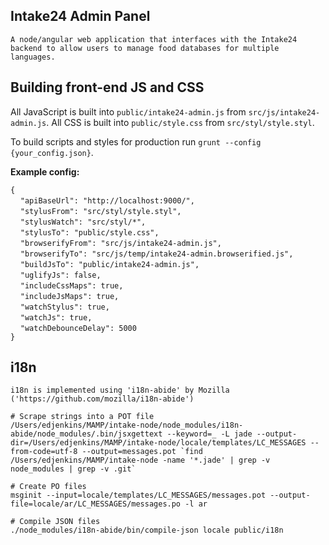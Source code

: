 ## Intake24 Admin Panel
    A node/angular web application that interfaces with the Intake24 backend to allow users to manage food databases for multiple languages.
    
## Building front-end JS and CSS
All JavaScript is built into `public/intake24-admin.js` from `src/js/intake24-admin.js`.
All CSS is built into `public/style.css` from `src/styl/style.styl`.

To build scripts and styles for production run `grunt --config {your_config.json}`.

**Example config:**

`{`<br/>
&nbsp;&nbsp;&nbsp;&nbsp;`"apiBaseUrl": "http://localhost:9000/",`<br/>
&nbsp;&nbsp;&nbsp;&nbsp;`"stylusFrom": "src/styl/style.styl",`<br/>
&nbsp;&nbsp;&nbsp;&nbsp;`"stylusWatch": "src/styl/*",`<br/>
&nbsp;&nbsp;&nbsp;&nbsp;`"stylusTo": "public/style.css",`<br/>
&nbsp;&nbsp;&nbsp;&nbsp;`"browserifyFrom": "src/js/intake24-admin.js",`<br/>
&nbsp;&nbsp;&nbsp;&nbsp;`"browserifyTo": "src/js/temp/intake24-admin.browserified.js",`<br/>
&nbsp;&nbsp;&nbsp;&nbsp;`"buildJsTo": "public/intake24-admin.js",`<br/>
&nbsp;&nbsp;&nbsp;&nbsp;`"uglifyJs": false,`<br/>
&nbsp;&nbsp;&nbsp;&nbsp;`"includeCssMaps": true,`<br/>
&nbsp;&nbsp;&nbsp;&nbsp;`"includeJsMaps": true,`<br/>
&nbsp;&nbsp;&nbsp;&nbsp;`"watchStylus": true,`<br/>
&nbsp;&nbsp;&nbsp;&nbsp;`"watchJs": true,`<br/>
&nbsp;&nbsp;&nbsp;&nbsp;`"watchDebounceDelay": 5000`<br/>
`}`

## i18n
	i18n is implemented using 'i18n-abide' by Mozilla ('https://github.com/mozilla/i18n-abide')

	# Scrape strings into a POT file
	/Users/edjenkins/MAMP/intake-node/node_modules/i18n-abide/node_modules/.bin/jsxgettext --keyword=_ -L jade --output-dir=/Users/edjenkins/MAMP/intake-node/locale/templates/LC_MESSAGES --from-code=utf-8 --output=messages.pot `find /Users/edjenkins/MAMP/intake-node -name '*.jade' | grep -v node_modules | grep -v .git`

	# Create PO files
	msginit --input=locale/templates/LC_MESSAGES/messages.pot --output-file=locale/ar/LC_MESSAGES/messages.po -l ar

	# Compile JSON files
	./node_modules/i18n-abide/bin/compile-json locale public/i18n